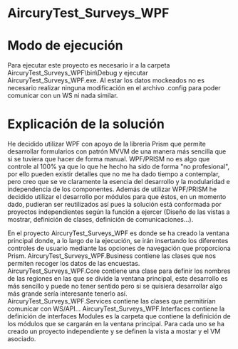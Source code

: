 # AircuryTest_Surveys_WPF

# Modo de ejecución
Para ejecutar este proyecto es necesario ir a la carpeta AircuryTest_Surveys_WPF\bin\Debug y ejecutar AircuryTest_Surveys_WPF.exe.
Al estar los datos mockeados no es necesario realizar ninguna modificación en el archivo .config para poder comunicar con un WS ni nada similar.

# Explicación de la solución
He decidido utilizar WPF con apoyo de la libreria Prism que permite desarrollar formularios con patrón MVVM de una manera más sencilla que si se tuviera que hacer de forma manual.
WPF/PRISM no es algo que controle al 100% ya que lo que he hecho ha sido de forma "no profesional", por ello pueden existir detalles que no me ha dado tiempo a contemplar, pero creo que se ve claramente la esencia del desarrollo y la modularidad e independencia de los componentes.
Además de utilizar WPF/PRISM he decidido utilizar el desarrollo por módulos para que éstos, en un momento dado, pudieran ser reutilizados así pues la solución está conformada por proyectos independientes según la función a ejercer (Diseño de las vistas a mostrar, definición de clases, definición de comunicaciones...).

En el proyecto AircuryTest_Surveys_WPF es donde se ha creado la ventana principal donde, a lo largo de la ejecución, se irán insertando los diferentes controles de usuario mediante las opciones de navegación que proporciona Prism.
AircuryTest_Surveys_WPF.Business contiene las clases que nos permiten recoger los datos de las encuestas.
AircuryTest_Surveys_WPF.Core contiene una clase para definir los nombres de las regiones en las que se divide la ventana principal, este desarrollo es más sencillo y puede no tener sentido pero si se quisiera desarrollar algo más grande sería interesante tenerlo así.
AircuryTest_Surveys_WPF.Services contiene las clases que permitirían comunicar con WS/API... 
AircuryTest_Surveys_WPF.Interfaces contiene la definición de interfaces
Modules es la carpeta que contiene la definición de los módulos que se cargarán en la ventana principal. Para cada uno se ha creado un proyecto independiente y se definen la vista a mostar y el VM asociado.


